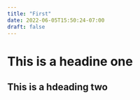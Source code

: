 ```yaml
---
title: "First"
date: 2022-06-05T15:50:24-07:00
draft: false
---
```


# This is a headine one
## This is a hdeading two